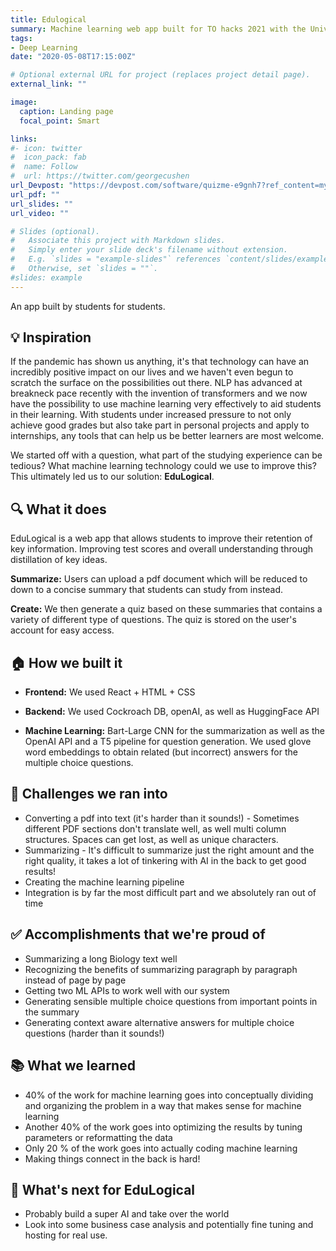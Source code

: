 ```yaml
---
title: Edulogical 
summary: Machine learning web app built for TO hacks 2021 with the University of Toronto
tags:
- Deep Learning
date: "2020-05-08T17:15:00Z"

# Optional external URL for project (replaces project detail page).
external_link: ""

image: 
  caption: Landing page
  focal_point: Smart

links:
#- icon: twitter
#  icon_pack: fab
#  name: Follow
#  url: https://twitter.com/georgecushen
url_Devpost: "https://devpost.com/software/quizme-e9gnh7?ref_content=my-projects-tab&ref_feature=my_projects"
url_pdf: ""
url_slides: ""
url_video: ""

# Slides (optional).
#   Associate this project with Markdown slides.
#   Simply enter your slide deck's filename without extension.
#   E.g. `slides = "example-slides"` references `content/slides/example-slides.md`.
#   Otherwise, set `slides = ""`.
#slides: example
---
```

An app built by students for students. 
## 💡 Inspiration
If the pandemic has shown us anything, it's that technology can have an incredibly positive impact on our lives and we haven't even begun to scratch the surface on the possibilities out there. NLP has advanced at breakneck pace recently with the invention of transformers and we now have the possibility to use machine learning very effectively to aid students in their learning. With students under increased pressure to not only achieve good grades but also take part in personal projects and apply to internships, any tools that can help us be better learners are most welcome. 

We started off with a question, what part of the studying experience can be tedious? What machine learning technology could we use to improve this? This ultimately led us to our solution: **EduLogical**. 

## 🔍 What it does

EduLogical is a web app that allows students to improve their retention of key information. Improving test scores and overall understanding through distillation of key ideas. 

**Summarize:** Users can upload a pdf document which will be reduced to down to a concise summary that students can study from instead.

**Create:**  We then generate a quiz based on these summaries that contains a variety of different type of questions. The quiz is stored on the user's account for easy access.


## 🏠 How we built it
* **Frontend:** We used React + HTML + CSS

* **Backend:** We used Cockroach DB, openAI, as well as HuggingFace API

* **Machine Learning:** Bart-Large CNN for the summarization as well as the OpenAI API and a T5 pipeline for question generation. We used glove word embeddings to obtain related (but incorrect) answers for the multiple choice questions. 

## 🛑 Challenges we ran into
* Converting a pdf into text (it's harder than it sounds!) - Sometimes different PDF sections don't translate well, as well multi column structures. Spaces can get lost, as well as unique characters.
* Summarizing - It's difficult to summarize just the right amount and the right quality, it takes a lot of tinkering with AI in the back to get good results!
* Creating the machine learning pipeline 
* Integration is by far the most difficult part and we absolutely ran out of time

## ✅ Accomplishments that we're proud of
* Summarizing a long Biology text well
* Recognizing the benefits of summarizing paragraph by paragraph instead of page by page
* Getting two ML APIs to work well with our system
* Generating sensible multiple choice questions from important points in the summary
* Generating context aware alternative answers for multiple choice questions (harder than it sounds!)

## 📚 What we learned
* 40% of the work for machine learning goes into conceptually dividing and organizing the problem in a way that makes sense for machine learning
* Another 40% of the work goes into optimizing the results by tuning parameters or reformatting the data
* Only 20 % of the work goes into actually coding machine learning 
* Making things connect in the back is hard!

## 🛫 What's next for EduLogical
* Probably build a super AI and take over the world 
* Look into some business case analysis and potentially fine tuning and hosting for real use.